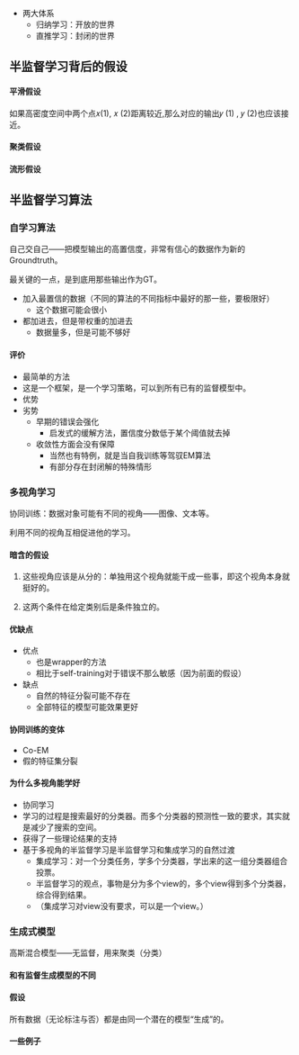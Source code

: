- 两大体系
  - 归纳学习：开放的世界
  - 直推学习：封闭的世界



## 半监督学习背后的假设

#### 平滑假设

如果高密度空间中两个点𝑥(1), 𝑥 (2)距离较近,那么对应的输出𝑦 (1) , 𝑦 (2)也应该接近。

#### 聚类假设

#### 流形假设





## 半监督学习算法

### 自学习算法

自己交自己——把模型输出的高置信度，非常有信心的数据作为新的Groundtruth。

最关键的一点，是到底用那些输出作为GT。

- 加入最置信的数据（不同的算法的不同指标中最好的那一些，要极限好）
  - 这个数据可能会很小
- 都加进去，但是带权重的加进去
  - 数据量多，但是可能不够好



#### 评价

- 最简单的方法
- 这是一个框架，是一个学习策略，可以到所有已有的监督模型中。
- 优势
- 劣势
  - 早期的错误会强化
    - 启发式的缓解方法，置信度分数低于某个阈值就去掉
  - 收敛性方面会没有保障
    - 当然也有特例，就是当自我训练等驾驭EM算法
    - 有部分存在封闭解的特殊情形

### 多视角学习

协同训练：数据对象可能有不同的视角——图像、文本等。

利用不同的视角互相促进他的学习。

#### 暗含的假设

1. 这些视角应该是从分的：单独用这个视角就能干成一些事，即这个视角本身就挺好的。

2. 这两个条件在给定类别后是条件独立的。

#### 优缺点

- 优点
  - 也是wrapper的方法
  - 相比于self-training对于错误不那么敏感（因为前面的假设）
- 缺点
  - 自然的特征分裂可能不存在
  - 全部特征的模型可能效果更好

#### 协同训练的变体

- Co-EM
- 假的特征集分裂

#### 为什么多视角能学好

- 协同学习
- 学习的过程是搜索最好的分类器。而多个分类器的预测性一致的要求，其实就是减少了搜索的空间。
- 获得了一些理论结果的支持
- 基于多视角的半监督学习是半监督学习和集成学习的自然过渡
  - 集成学习：对一个分类任务，学多个分类器，学出来的这一组分类器组合投票。
  - 半监督学习的观点，事物是分为多个view的，多个view得到多个分类器，综合得到结果。
  - （集成学习对view没有要求，可以是一个view。）

### 生成式模型

高斯混合模型——无监督，用来聚类（分类）

#### 和有监督生成模型的不同

#### 假设

所有数据（无论标注与否）都是由同一个潜在的模型“生成”的。

#### 一些例子

